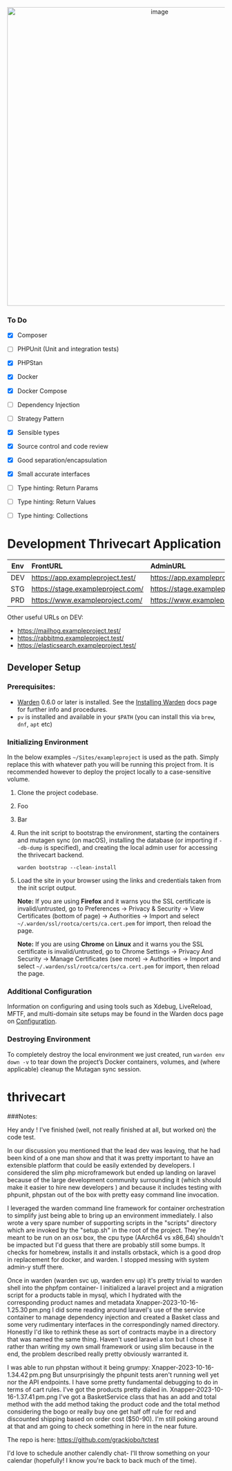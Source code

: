 <center><img width="690" alt="image" src="https://github.com/grackjobo/tctest/assets/79042620/5829d296-b176-40a6-abed-40b589832543"></center>

### To Do 

- [x] Composer
- [ ] PHPUnit (Unit and integration tests)
- [x] PHPStan
- [x] Docker
- [x] Docker Compose
- [ ] Dependency Injection
- [ ] Strategy Pattern
- [x] Sensible types 
- [x] Source control and code review
- [x] Good separation/encapsulation
- [x] Small accurate interfaces
- [ ] Type hinting: Return Params
- [ ] Type hinting: Return Values
- [ ] Type hinting: Collections


Development Thrivecart Application
========================================================

| Env | FrontURL | AdminURL |
| --- | :------- | :------- |
| DEV | https://app.exampleproject.test/  | https://app.exampleproject.test/backend/  |
| STG | https://stage.exampleproject.com/ | https://stage.exampleproject.com/backend/ |
| PRD | https://www.exampleproject.com/   | https://www.exampleproject.com/backend/   |

Other useful URLs on DEV:

* https://mailhog.exampleproject.test/
* https://rabbitmq.exampleproject.test/
* https://elasticsearch.exampleproject.test/

## Developer Setup

### Prerequisites:

* [Warden](https://warden.dev/) 0.6.0 or later is installed. See the [Installing Warden](https://docs.warden.dev/installing.html) docs page for further info and procedures.
* `pv` is installed and available in your `$PATH` (you can install this via `brew`, `dnf`, `apt` etc)

### Initializing Environment

In the below examples `~/Sites/exampleproject` is used as the path. Simply replace this with whatever path you will be running this project from. It is recommended however to deploy the project locally to a case-sensitive volume.

 1. Clone the project codebase.
 2. Foo
 3. Bar

 4. Run the init script to bootstrap the environment, starting the containers and mutagen sync (on macOS), installing the database (or importing if `--db-dump` is specified), and creating the local admin user for accessing the thrivecart backend.

        warden bootstrap --clean-install

 5. Load the site in your browser using the links and credentials taken from the init script output. 

    **Note:** If you are using **Firefox** and it warns you the SSL certificate is invalid/untrusted, go to Preferences -> Privacy & Security -> View Certificates (bottom of page) -> Authorities -> Import and select `~/.warden/ssl/rootca/certs/ca.cert.pem` for import, then reload the page.
    
    **Note:** If you are using **Chrome** on **Linux** and it warns you the SSL certificate is invalid/untrusted, go to Chrome Settings -> Privacy And Security -> Manage Certificates (see more) -> Authorities -> Import and select `~/.warden/ssl/rootca/certs/ca.cert.pem` for import, then reload the page.

### Additional Configuration

Information on configuring and using tools such as Xdebug, LiveReload, MFTF, and multi-domain site setups may be found in the Warden docs page on [Configuration](https://docs.warden.dev/configuration.html).

### Destroying Environment

To completely destroy the local environment we just created, run `warden env down -v` to tear down the project’s Docker containers, volumes, and (where applicable) cleanup the Mutagan sync session.
# thrivecart


###Notes:

Hey andy ! I've finished (well, not really finished at all, but worked on) the code test.

In our discussion you mentioned that the lead dev was leaving, that he had been kind of a one man show and that it was pretty important to have an extensible platform that could be easily extended by developers. I considered the slim php microframework but ended up landing on laravel because of the large development community surrounding it (which should make it easier to hire new developers ) and because it includes testing with phpunit, phpstan out of the box with pretty easy command line invocation.

I leveraged the warden command line framework for container orchestration to simplify just being able to bring up an environment immediately. I also wrote a very spare number of supporting scripts in the "scripts" directory which are invoked by the "setup.sh" in the root of the project. They're meant to be run on an osx box, the cpu type (AArch64 vs x86_64) shouldn't be impacted but I'd guess that there are probably still some bumps. It checks for homebrew, installs it and installs orbstack, which is a good drop in replacement for docker, and warden. I stopped messing with system admin-y stuff there.

Once in warden (warden svc up, warden env up) it's pretty trivial to warden shell into the phpfpm container- I initialized a laravel project and a migration script for a products table in mysql, which I hydrated with the corresponding product names and metadata
Xnapper-2023-10-16-1.25.30 pm.png
I did some reading around laravel's use of the service container to manage dependency injection and created a Basket class and some very rudimentary interfaces in the correspondingly named directory. Honestly I'd like to rethink these as sort of contracts maybe in a directory that was named the same thing. Haven't used laravel a ton but I chose it rather than writing my own small framework or using slim because in the end, the problem described really pretty obviously warranted it. 

I was able to run phpstan without it being grumpy:
Xnapper-2023-10-16-1.34.42 pm.png
But unsurprisingly the phpunit tests aren't running well yet nor the API endpoints. I have some pretty fundamental debugging to do in terms of cart rules. I've got the products pretty dialed in.
Xnapper-2023-10-16-1.37.41 pm.png
I've got a  BasketService class that has an add and total method with the add method taking the product code and the total method considering the bogo or really buy one get half off rule for red and discounted shipping based on order cost ($50-90).  I'm still poking around at that and am going to check something in here in the near future. 

The repo is here: https://github.com/grackjobo/tctest

I'd love to schedule another calendly chat- I'll throw something on your calendar (hopefully! I know you're back to back much of the time). 
